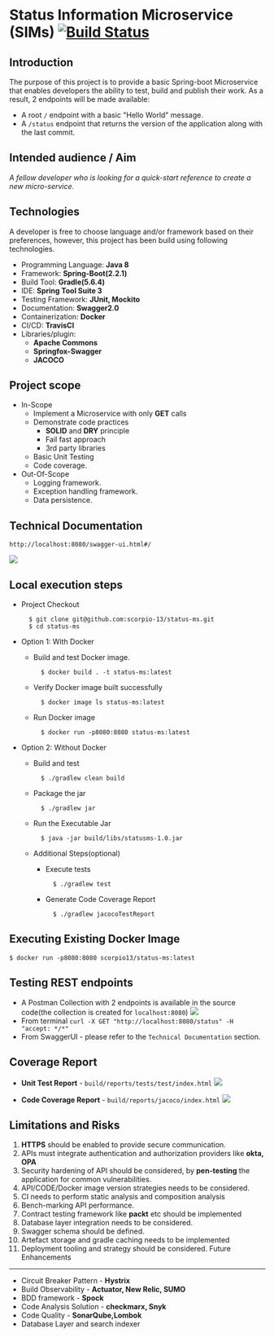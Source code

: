 Status Information Microservice (SIMs) [![Build Status](https://travis-ci.org/scorpio-13/status-ms.svg?branch=master)](https://travis-ci.org/scorpio-13/status-ms)
===============================

Introduction
------------
The purpose of this project is to provide a basic Spring-boot Microservice  that enables developers the ability to test, build and publish their work.
As a result, 2 endpoints will be made available:

- A root `/` endpoint with a basic "Hello World" message.
- A `/status` endpoint that returns the version of the application along with the last commit.


Intended audience / Aim
----------------------
*A fellow developer who is looking for a quick-start reference to create a  new micro-service.*

Technologies
-------------
A developer is free to choose language and/or framework based on their preferences, however, this project has been build using following technologies.

- Programming Language: **Java 8**
- Framework: **Spring-Boot(2.2.1)**
- Build Tool: **Gradle(5.6.4)**
- IDE: **Spring Tool Suite 3**
- Testing Framework: **JUnit, Mockito**
- Documentation: **Swagger2.0**
- Containerization: **Docker**
- CI/CD: **TravisCI**
- Libraries/plugin:
	- **Apache Commons**	
	- **Springfox-Swagger**
	- **JACOCO**

Project scope
-------------
- In-Scope
	- Implement a Microservice with only **GET** calls
	- Demonstrate code practices
		- **SOLID** and **DRY** principle
		- Fail fast approach
		- 3rd party libraries
	- Basic Unit Testing
	- Code coverage.
- Out-Of-Scope
	- Logging framework.
	- Exception handling framework.
	- Data persistence.

Technical Documentation
-----------------------

	http://localhost:8080/swagger-ui.html#/
![](src/main/resources/static/SIMs-SwaggerUI.png)

Local execution steps 
----------------------

- Project Checkout

		$ git clone git@github.com:scorpio-13/status-ms.git 
		$ cd status-ms

- Option 1: With Docker
	- Build and test Docker image.
      			
			$ docker build . -t status-ms:latest
    - Verify Docker image built successfully
      		
			$ docker image ls status-ms:latest
    - Run Docker image  

			$ docker run -p8080:8080 status-ms:latest

- Option 2: Without Docker
 
	- Build and test
			
			$ ./gradlew clean build
	
	- Package the jar
	
			$ ./gradlew jar
	
	- Run the Executable Jar
	
			$ java -jar build/libs/statusms-1.0.jar
	
	- Additional Steps(optional)  
		- Execute tests 
			
				$ ./gradlew test
			
		
		- Generate Code Coverage Report
				
				$ ./gradlew jacocoTestReport

Executing Existing Docker Image
-------------------------------
	
	$ docker run -p8080:8080 scorpio13/status-ms:latest

Testing REST endpoints
----------------------

- A Postman Collection with 2 endpoints is available in the source code(the collection is created for `localhost:8080`)
	![](src/main/resources/static/SIMs-PostMan-Status.PNG)
- From terminal `curl -X GET "http://localhost:8080/status" -H "accept: */*"`
- From SwaggerUI - please refer to the `Technical Documentation` section.


Coverage Report
--------------
- **Unit Test Report** - `build/reports/tests/test/index.html`
![](src/main/resources/static/SIMs-UnitTest.PNG)

- **Code Coverage Report** - `build/reports/jacoco/index.html`
![](src/main/resources/static/SIMs-CodeCoverage.PNG) 

Limitations and Risks
---------------------

1. **HTTPS** should be enabled to provide secure communication.
2. APIs must integrate authentication and authorization providers like **okta, OPA**
3. Security hardening of API should be considered, by **pen-testing** the application for common vulnerabilities.
4. API/CODE/Docker image version strategies needs to be considered.
5. CI needs to perform static analysis and composition analysis
6. Bench-marking API performance.
7. Contract testing framework like **packt** etc should be implemented
8. Database layer integration needs to be considered.
9. Swagger schema should be defined.
10. Artefact storage and gradle caching needs to be implemented
11. Deployment tooling and strategy should be considered.
Future Enhancements
------------------
- Circuit Breaker Pattern - **Hystrix**
- Build Observability - **Actuator, New Relic, SUMO**
- BDD framework - **Spock**
- Code Analysis Solution - **checkmarx, Snyk**
- Code Quality - **SonarQube,Lombok**
- Database Layer and search indexer
